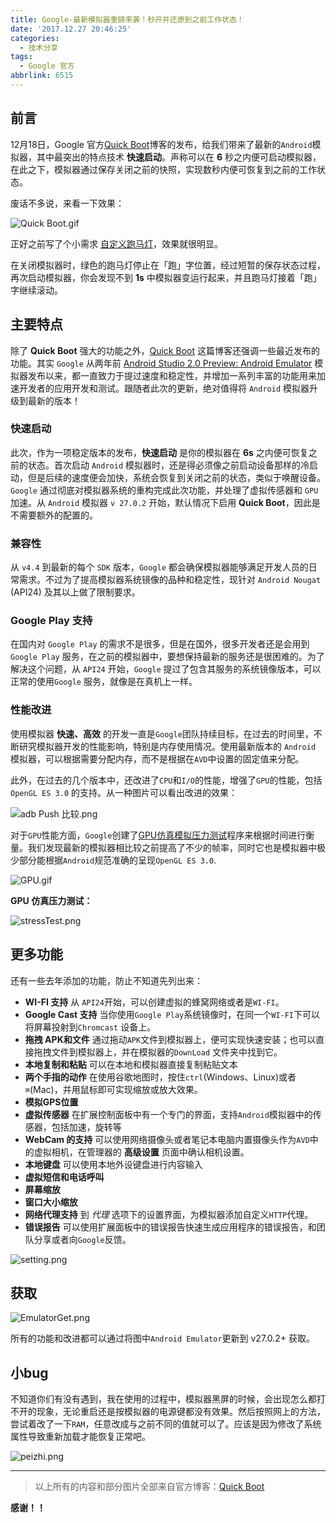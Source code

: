 ```yaml
---
title: Google-最新模拟器重磅来袭！秒开并还原到之前工作状态！
date: '2017.12.27 20:46:25'
categories:
  - 技术分享
tags:
  - Google 官方
abbrlink: 6515
---
```



## 前言

12月18日，Google 官方[Quick Boot](https://android-developers.googleblog.com/2017/12/quick-boot-top-features-in-android.html)博客的发布，给我们带来了最新的`Android`模拟器，其中最突出的特点技术 **快速启动**。声称可以在 **6** 秒之内便可启动模拟器，在此之下，模拟器通过保存关闭之前的快照，实现数秒内便可恢复到之前的工作状态。

<!-- more -->

废话不多说，来看一下效果：

![Quick Boot.gif](http://upload-images.jianshu.io/upload_images/4043475-e0b50be455409f79.gif?imageMogr2/auto-orient/strip%7CimageView2/2/w/1240)

正好之前写了个小需求 [自定义跑马灯](https://www.jianshu.com/p/fdf460359857)，效果就很明显。

在关闭模拟器时，绿色的跑马灯停止在「跑」字位置，经过短暂的保存状态过程，再次启动模拟器，你会发现不到 **1s** 中模拟器变运行起来，并且跑马灯接着「跑」字继续滚动。

## 主要特点

除了 **Quick Boot** 强大的功能之外，[Quick Boot](https://android-developers.googleblog.com/2017/12/quick-boot-top-features-in-android.html) 这篇博客还强调一些最近发布的功能。其实 `Google` 从两年前 [Android Studio 2.0 Preview: Android Emulator](https://android-developers.googleblog.com/2015/12/android-studio-20-preview-android.html) 模拟器发布以来，都一直致力于提过速度和稳定性，并增加一系列丰富的功能用来加速开发者的应用开发和测试。跟随者此次的更新，绝对值得将 `Android` 模拟器升级到最新的版本！

### 快速启动

此次，作为一项稳定版本的发布，**快速启动** 是你的模拟器在 **6s** 之内便可恢复之前的状态。首次启动 `Android` 模拟器时，还是得必须像之前启动设备那样的冷启动，但是后续的速度便会加快，系统会恢复到关闭之前的状态，类似于唤醒设备。`Google` 通过彻底对模拟器系统的重构完成此次功能，并处理了虚拟传感器和 `GPU` 加速。从 `Android` 模拟器 `v 27.0.2` 开始，默认情况下启用 **Quick Boot**，因此是不需要额外的配置的。

### 兼容性

从 `v4.4` 到最新的每个 `SDK` 版本，`Google` 都会确保模拟器能够满足开发人员的日常需求。不过为了提高模拟器系统镜像的品种和稳定性，现针对 `Android Nougat` (API24) 及其以上做了限制要求。

### Google Play 支持

在国内对 `Google Play` 的需求不是很多，但是在国外，很多开发者还是会用到 `Google Play` 服务，在之前的模拟器中，要想保持最新的服务还是很困难的。为了解决这个问题，从 `API24` 开始，`Google` 提过了包含其服务的系统镜像版本，可以正常的使用`Google` 服务，就像是在真机上一样。

### 性能改进

使用模拟器 **快速、高效** 的开发一直是`Google`团队持续目标，在过去的时间里，不断研究模拟器开发的性能影响，特别是内存使用情况。使用最新版本的 `Android` 模拟器，可以根据需要分配内存，而不是根据在`AVD`中设置的固定值来分配。

此外，在过去的几个版本中，还改进了`CPU`和`I/O`的性能，增强了`GPU`的性能，包括`OpenGL ES 3.0` 的支持。从一种图片可以看出改进的效果：

![adb Push 比较.png](http://upload-images.jianshu.io/upload_images/4043475-ceba0742ebe1f24d.png?imageMogr2/auto-orient/strip%7CimageView2/2/w/1240)


对于`GPU`性能方面，`Google`创建了[GPU仿真模拟压力测试](https://github.com/google/gpu-emulation-stress-test)程序来根据时间进行衡量。我们发现最新的模拟器相比较之前提高了不少的帧率，同时它也是模拟器中极少部分能根据`Android`规范准确的呈现`OpenGL ES 3.0`.

![GPU.gif](http://upload-images.jianshu.io/upload_images/4043475-a9dcb3f9f903702f.gif?imageMogr2/auto-orient/strip%7CimageView2/2/w/1240)

**GPU 仿真压力测试：**

![stressTest.png](http://upload-images.jianshu.io/upload_images/4043475-3ea1a759f4da9615.png?imageMogr2/auto-orient/strip%7CimageView2/2/w/1240)

## 更多功能

还有一些去年添加的功能，防止不知道先列出来：

- **WI-FI 支持**  从 `API24`开始，可以创建虚拟的蜂窝网络或者是`WI-FI`。
- **Google Cast 支持**  当你使用`Google Play`系统镜像时，在同一个`WI-FI`下可以将屏幕投射到`Chromcast` 设备上。
- **拖拽 APK和文件**  通过拖动`APK`文件到模拟器上，便可实现快速安装；也可以直接拖拽文件到模拟器上，并在模拟器的`DownLoad` 文件夹中找到它。
- **本地复制和粘贴**  可以在本地和模拟器直接复制粘贴文本
- **两个手指的动作**  在使用谷歌地图时，按住`ctrl`(Windows、Linux)或者`⌘`(Mac)，并用鼠标即可实现缩放或放大效果。
- **模拟GPS位置**
- **虚拟传感器** 在扩展控制面板中有一个专门的界面，支持`Android`模拟器中的传感器，包括加速，旋转等
- **WebCam 的支持** 可以使用网络摄像头或者笔记本电脑内置摄像头作为`AVD`中的虚拟相机，在管理器的 **高级设置** 页面中确认相机设置。
- **本地键盘** 可以使用本地外设键盘进行内容输入
- **虚拟短信和电话呼叫**
- **屏幕缩放**
- **窗口大小缩放**
- **网络代理支持**  到 *代理* 选项下的设置界面，为模拟器添加自定义`HTTP`代理。
- **错误报告**  可以使用扩展面板中的错误报告快速生成应用程序的错误报告，和团队分享或者向`Google`反馈。

![setting.png](http://upload-images.jianshu.io/upload_images/4043475-8be5e21e8528ac6a.png?imageMogr2/auto-orient/strip%7CimageView2/2/w/1240)

## 获取

![EmulatorGet.png](http://upload-images.jianshu.io/upload_images/4043475-7e52c52cfbdf736e.png?imageMogr2/auto-orient/strip%7CimageView2/2/w/1240)

所有的功能和改进都可以通过将图中`Android Emulator`更新到 v27.0.2+ 获取。 


## 小bug

不知道你们有没有遇到，我在使用的过程中，模拟器黑屏的时候，会出现怎么都打不开的现象，无论重启还是按模拟器的电源键都没有效果。然后按照网上的方法，尝试着改了一下`RAM`，任意改成与之前不同的值就可以了。应该是因为修改了系统属性导致重新加载才能恢复正常吧。

![peizhi.png](http://upload-images.jianshu.io/upload_images/4043475-390f451c2275ec5b.png?imageMogr2/auto-orient/strip%7CimageView2/2/w/1240)

----

> 以上所有的内容和部分图片全部来自官方博客：[Quick Boot](https://android-developers.googleblog.com/2017/12/quick-boot-top-features-in-android.html)

**感谢！！**
